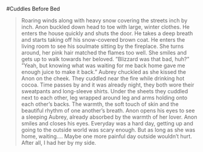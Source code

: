 #Cuddles Before Bed

>Roaring winds along with heavy snow covering the streets inch by inch. Anon buckled down head to toe with large, winter clothes. 
>He enters the house quickly and shuts the door. He takes a deep breath and starts taking off his snow-covered brown coat. He enters the living room to see his soulmate sitting by the fireplace. 
>She turns around, her pink hair matched the flames too well. She smiles and gets up to walk towards her beloved.
>”Blizzard was that bad, huh?” 
>”Yeah, but knowing what was waiting for me back home gave me enough juice to make it back.”
>Aubrey chuckled as she kissed the Anon on the cheek. They cuddled near the fire while drinking hot cocoa. 
>Time passes by and it was already night, they both wore their sweatpants and long-sleeve shirts. 
>Under the sheets they cuddled next to each other, leg wrapped around leg and arms holding onto each other’s backs. 
>The warmth, the soft touch of skin and the beautiful rhythm of one another’s breath.
>Anon opens his eyes to see a sleeping Aubrey, already absorbed by the warmth of her lover.
>Anon smiles and closes his eyes.
>Everyday was a hard day, getting up and going to the outside world was scary enough.
>But as long as she was home, waiting….
>Maybe one more painful day outside wouldn’t hurt. After all,
>I had her by my side.
